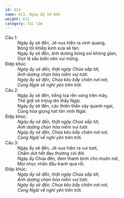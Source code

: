 ```yaml
---
id: 613
name: 613. Ngày Ấy Sẽ Đến
weight: 613
category: Tái lâm
---
```

<dl><dt>Câu 1:</dt><dd data-verse="1">Ngày ấy sẽ đến, Jê-sus hiện ra vinh quang, <br/>Bóng tối khiếp kinh xưa sẽ tàn. <br/>Ngày ấy sẽ đến, ánh dương bừng soi không gian, <br/>Giọt lệ sầu biến nên vui mừng. </dd><dt>Điệp khúc:</dt><dd data-chorus="1"><em>Ngày ấy sẽ đến, thật ngày Chúa sắp tới, <br/>Ánh dương chan hòa niềm vui tươi. <br/>Ngày ấy sẽ đến, Chúa kêu bầy chiên nơi nơi, <br/>Cùng Ngài về nghỉ yên trên trời. </em></dd><dt>Câu 2:</dt><dd data-verse="2">Ngày ấy sẽ đến, tiếng loa rền vang trên mây, <br/>Thế giới sẽ trông lên thấy Ngài. <br/>Ngày ấy sẽ đến, các thiên thần vây quanh ngai, <br/>Cùng hòa giọng hát tôn vinh Ngài. </dd><dt>Điệp khúc:</dt><dd data-chorus="1"><em>Ngày ấy sẽ đến, thật ngày Chúa sắp tới, <br/>Ánh dương chan hòa niềm vui tươi. <br/>Ngày ấy sẽ đến, Chúa kêu bầy chiên nơi nơi, <br/>Cùng Ngài về nghỉ yên trên trời. </em></dd><dt>Câu 3:</dt><dd data-verse="3">Ngày ấy sẽ đến, Jê-sus hiện ra vui tươi, <br/>Chấm dứt hết đau thương cõi đời. <br/>Ngày ấy Chúa đến, đem thanh bình cho muôn nơi, <br/>Mọi nhọc nhằn đấu tranh qua rồi. </dd><dt>Điệp khúc:</dt><dd data-chorus="1"><em>Ngày ấy sẽ đến, thật ngày Chúa sắp tới, <br/>Ánh dương chan hòa niềm vui tươi. <br/>Ngày ấy sẽ đến, Chúa kêu bầy chiên nơi nơi, <br/>Cùng Ngài về nghỉ yên trên trời. </em></dd></dl>
